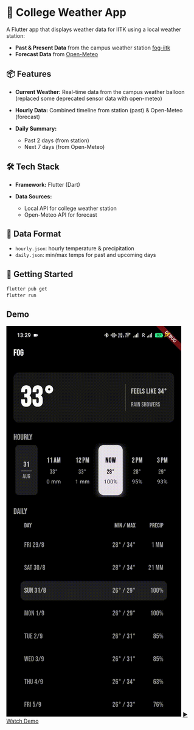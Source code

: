 
# 📡 College Weather App

A Flutter app that displays weather data for IITK using a local weather station:

* **Past & Present Data** from the campus weather station [fog-iitk](https://fog.iitk.ac.in/fog-prediction/sensordata.php)
* **Forecast Data** from [Open-Meteo](https://open-meteo.com/)

## 📦 Features

* **Current Weather:** Real-time data from the campus weather balloon (replaced some deprecated sensor data with open-meteo)
* **Hourly Data:** Combined timeline from station (past) & Open-Meteo (forecast)
* **Daily Summary:**

  * Past 2 days (from station)
  * Next 7 days (from Open-Meteo)

## 🛠 Tech Stack

* **Framework:** Flutter (Dart)
* **Data Sources:**

  * Local API for college weather station
  * Open-Meteo API for forecast

## 📁 Data Format

* `hourly.json`: hourly temperature & precipitation
* `daily.json`: min/max temps for past and upcoming days

## 🚀 Getting Started

```bash
flutter pub get
flutter run
```

## Demo
![Demo](demo.gif)
[▶️ Watch Demo](https://raw.githubusercontent.com/lumidenoir/fog/main/fog.mp4)
